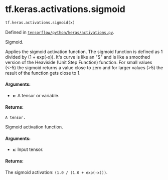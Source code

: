 <div itemscope itemtype="http://developers.google.com/ReferenceObject">
<meta itemprop="name" content="tf.keras.activations.sigmoid" />
<meta itemprop="path" content="Stable" />
</div>

# tf.keras.activations.sigmoid

``` python
tf.keras.activations.sigmoid(x)
```



Defined in [`tensorflow/python/keras/activations.py`](/code/stable/tensorflow/python/keras/activations.py).

Sigmoid.

Applies the sigmoid activation function. The sigmoid function is defined as
1 divided by (1 + exp(-x)). It's curve is like an "S" and is like a smoothed
version of the Heaviside (Unit Step Function) function. For small values
(<-5) the sigmoid returns a value close to zero and for larger values (>5)
the result of the function gets close to 1.
#### Arguments:

* <b>`x`</b>: A tensor or variable.


#### Returns:

    A tensor.
Sigmoid activation function.


#### Arguments:

* <b>`x`</b>: Input tensor.


#### Returns:

The sigmoid activation: `(1.0 / (1.0 + exp(-x)))`.